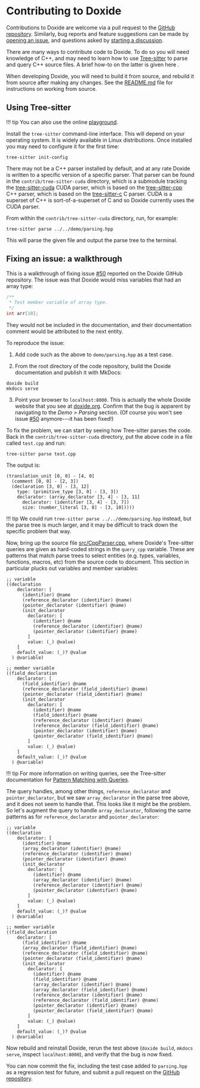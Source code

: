# Contributing to Doxide

Contributions to Doxide are welcome via a pull request to the [GitHub repository](https://github.com/lawmurray/doxide). Similarly, bug reports and feature suggestions can be made by [opening an issue](https://github.com/lawmurray/doxide/issues), and questions asked by [starting a discussion](https://github.com/lawmurray/doxide/discussions).

There are many ways to contribute code to Doxide. To do so you will need knowledge of C++, and may need to learn how to use [Tree-sitter](https://tree-sitter.github.io/tree-sitter/) to parse and query C++ source files. A brief how-to on the latter is given here .

When developing Doxide, you will need to build it from source, and rebuild it from source after making any changes. See the [README.md](https://github.com/lawmurray/doxide?tab=readme-ov-file#installation) file for instructions on working from source.

## Using Tree-sitter

!!! tip
    You can also use the online [playground](https://tree-sitter.github.io/tree-sitter/playground).

Install the `tree-sitter` command-line interface. This will depend on your operating system. It is widely available in Linux distributions. Once installed you may need to configure it for the first time:
```
tree-sitter init-config
```

There may not be a C++ parser installed by default, and at any rate Doxide is written to a specific version of a specific parser. That parser can be found in the `contrib/tree-sitter-cuda` directory, which is a submodule tracking the [tree-sitter-cuda](https://github.com/tree-sitter-grammars/tree-sitter-cuda) CUDA parser, which is based on the [tree-sitter-cpp](https://github.com/tree-sitter/tree-sitter-cpp) C++ parser, which is based on the [tree-sitter-c](https://github.com/tree-sitter/tree-sitter-c) C parser. CUDA is a superset of C++ is sort-of-a-superset of C and so Doxide currently uses the CUDA parser.

From within the `contrib/tree-sitter-cuda` directory, run, for example:
```
tree-sitter parse ../../demo/parsing.hpp
```
This will parse the given file and output the parse tree to the terminal.

## Fixing an issue: a walkthrough

This is a walkthrough of fixing issue [#50](https://github.com/lawmurray/doxide/issues/50) reported on the Doxide GitHub repository. The issue was that Doxide would miss variables that had an array type:
```cpp
/**
 * Test member variable of array type.
 */
int arr[10];
```
They would not be included in the documentation, and their documentation comment would be attributed to the next entity.

To reproduce the issue:

1. Add code such as the above to `demo/parsing.hpp` as a test case.

2. From the root directory of the code repository, build the Doxide documentation and publish it with MkDocs:
```
doxide build
mkdocs serve
```

3. Point your browser to `localhost:8000`. This is actually the whole Doxide website that you see at [doxide.org](https://doxide.org). Confirm that the bug is apparent by navigating to the *Demo > Parsing* section. (Of course you won't see issue [#50](https://github.com/lawmurray/doxide/issues/50) anymore---it has been fixed!)

To fix the problem, we can start by seeing how Tree-sitter parses the code. Back in the `contrib/tree-sitter-cuda` directory, put the above code in a file called `test.cpp` and run:
```
tree-sitter parse test.cpp
```
The output is:
```
(translation_unit [0, 0] - [4, 0]
  (comment [0, 0] - [2, 3])
  (declaration [3, 0] - [3, 12]
    type: (primitive_type [3, 0] - [3, 3])
    declarator: (array_declarator [3, 4] - [3, 11]
      declarator: (identifier [3, 4] - [3, 7])
      size: (number_literal [3, 8] - [3, 10]))))
```

!!! tip
    We could run `tree-sitter parse ../../demo/parsing.hpp` instead, but the parse tree is much larger, and it may be difficult to track down the specific problem that way.

Now, bring up the source file [src/CppParser.cpp](https://github.com/lawmurray/doxide/blob/main/src/CppParser.cpp), where Doxide's Tree-sitter queries are given as hard-coded strings in the `query_cpp` variable. These are patterns that match parse trees to select entities (e.g. types, variables, functions, macros, etc) from the source code to document. This section in particular plucks out variables and member variables:
```
;; variable
((declaration
    declarator: [
      (identifier) @name
      (reference_declarator (identifier) @name)
      (pointer_declarator (identifier) @name)
      (init_declarator
        declarator: [
          (identifier) @name
          (reference_declarator (identifier) @name)
          (pointer_declarator (identifier) @name)
        ]
        value: (_) @value)
    ]
    default_value: (_)? @value
  ) @variable)

;; member variable
((field_declaration
    declarator: [
      (field_identifier) @name
      (reference_declarator (field_identifier) @name)
      (pointer_declarator (field_identifier) @name)
      (init_declarator
        declarator: [
          (identifier) @name
          (field_identifier) @name
          (reference_declarator (identifier) @name)
          (reference_declarator (field_identifier) @name)
          (pointer_declarator (identifier) @name)
          (pointer_declarator (field_identifier) @name)
        ]
        value: (_) @value)
    ]
    default_value: (_)? @value
  ) @variable)
```

!!! tip
    For more information on writing queries, see the Tree-sitter documentation for [Pattern Matching with Queries](https://tree-sitter.github.io/tree-sitter/using-parsers#pattern-matching-with-queries).

The query handles, among other things, `reference_declarator` and `pointer_declarator`, but we saw `array_declarator` in the parse tree above, and it does not seem to handle that. This looks like it might be the problem. So let's augment the query to handle `array_declarator`, following the same patterns as for `reference_declarator` and `pointer_declarator`:
```
;; variable
((declaration
    declarator: [
      (identifier) @name
      (array_declarator (identifier) @name)
      (reference_declarator (identifier) @name)
      (pointer_declarator (identifier) @name)
      (init_declarator
        declarator: [
          (identifier) @name
          (array_declarator (identifier) @name)
          (reference_declarator (identifier) @name)
          (pointer_declarator (identifier) @name)
        ]
        value: (_) @value)
    ]
    default_value: (_)? @value
  ) @variable)

;; member variable
((field_declaration
    declarator: [
      (field_identifier) @name
      (array_declarator (field_identifier) @name)
      (reference_declarator (field_identifier) @name)
      (pointer_declarator (field_identifier) @name)
      (init_declarator
        declarator: [
          (identifier) @name
          (field_identifier) @name
          (array_declarator (identifier) @name)
          (array_declarator (field_identifier) @name)
          (reference_declarator (identifier) @name)
          (reference_declarator (field_identifier) @name)
          (pointer_declarator (identifier) @name)
          (pointer_declarator (field_identifier) @name)
        ]
        value: (_) @value)
    ]
    default_value: (_)? @value
  ) @variable)
```
Now rebuild and reinstall Doxide, rerun the test above (`doxide build`, `mkdocs serve`, inspect `localhost:8000`), and verify that the bug is now fixed.

You can now commit the fix, including the test case added to `parsing.hpp` as a regression test for future, and submit a pull request on the [GitHub repository](https://github.com/lawmurray/doxide).
